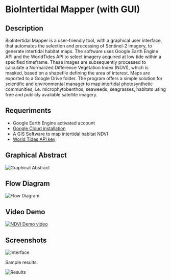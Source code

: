 # BioIntertidal Mapper (with GUI)

## Description
BioIntertidal Mapper is a user-friendly tool, with a graphical user interface, that automates the selection and processing of Sentinel-2 imagery, to generate intertidal habitat maps. The software uses Google Earth Engine API and the WorldTides API to select imagery acquired at low tide within a specified timeframe. These images are subsequently processed to calculate a Normalized Difference Vegetation Index (NDVI), which is masked, based on a shapefile defining the area of interest. Maps are exported to a Google Drive folder. The program offers a simple solution for scientific and environmental manager to map intertidal photosynthetic communities, i.e. microphytobenthos, seaweeds, seagrasses, habitats using free and publicly available satellite imagery. 

## Requeriments
- Google Earth Engine activated account
- [Google Cloud installation](https://dl.google.com/dl/cloudsdk/channels/rapid/GoogleCloudSDKInstaller.exe?hl=es-419)
- A GIS Software to map intertidal habitat NDVI
- [World Tides API key](https://www.worldtides.info/home)

## Graphical Abstract

![Graphical Abstract](https://github.com/sharpae/NDVI_S2_IntertidalMapping_GUI/blob/main/screenshots/graphical_abstract.png?raw=true)

## Flow Diagram

![Flow Diagram](https://github.com/sharpae/NDVI_S2_IntertidalMapping_GUI/blob/main/screenshots/Fig2.png?raw=true)

## Video Demo

[![NDVI Demo video](https://img.youtube.com/vi/XXXXXXXXXXX/0.jpg)](https://www.youtube.com/watch?v=XXXXXXXXXXXXX "NDVI Demo video")

## Screenshots

![Interface](https://github.com/sharpae/NDVI_S2_IntertidalMapping_GUI/blob/main/screenshots/Fig1.png?raw=true)

Sample results:

![Results](https://github.com/sharpae/NDVI_S2_IntertidalMapping_GUI/blob/main/screenshots/Fig3.png?raw=true)
